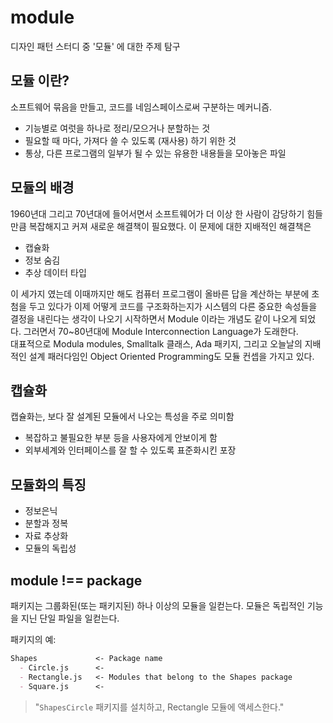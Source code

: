 # module
디자인 패턴 스터디 중 '모듈' 에 대한 주제 탐구

## 모듈 이란?

소프트웨어 묶음을 만들고, 코드를 네임스페이스로써 구분하는 메커니즘.

* 기능별로 여럿을 하나로 정리/모으거나 분할하는 것
* 필요할 때 마다, 가져다 쓸 수 있도록 (재사용) 하기 위한 것
* 통상, 다른 프로그램의 일부가 될 수 있는 유용한 내용들을 모아놓은 파일

## 모듈의 배경

1960년대 그리고 70년대에 들어서면서 소프트웨어가 더 이상 한 사람이 감당하기 힘들 만큼 복잡해지고 커져 새로운 해결책이 필요했다.
이 문제에 대한 지배적인 해결책은
* 캡슐화  
* 정보 숨김
* 추상 데이터 타입

이 세가지 였는데 이때까지만 해도 컴퓨터 프로그램이 올바른 답을 계산하는 부분에 초첨을 두고 있다가
이제 어떻게 코드를 구조화하는지가 시스템의 다른 중요한 속성들을 결정을 내린다는 생각이 나오기 시작하면서 Module 이라는 개념도 같이 나오게 되었다. 그러면서 70~80년대에 Module Interconnection Language가 도래한다.\
대표적으로 Modula modules, Smalltalk 클래스, Ada 패키지, 그리고 오늘날의 지배적인 설계 패러다임인 Object Oriented Programming도 모듈 컨셉을 가지고 있다.

## 캡슐화 

캡슐화는, 보다 잘 설계된 모듈에서 나오는 특성을 주로 의미함

* 복잡하고 불필요한 부분 등을 사용자에게 안보이게 함
* 외부세계와 인터페이스를 잘 할 수 있도록 표준화시킨 포장

## 모듈화의 특징

* 정보은닉
* 분할과 정복
* 자료 추상화
* 모듈의 독립성

## module !== package

패키지는 그룹화된(또는 패키지된) 하나 이상의 모듈을 일컫는다.
모듈은 독립적인 기능을 지닌 단일 파일을 일컫는다.

패키지의 예:
```markdown
Shapes             <- Package name
  - Circle.js      <-
  - Rectangle.js   <- Modules that belong to the Shapes package
  - Square.js      <-
```

> "`ShapesCircle` 패키지를 설치하고, Rectangle 모듈에 액세스한다."
